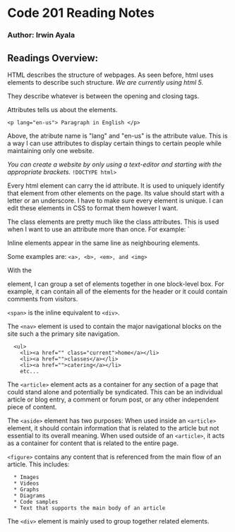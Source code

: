 # Code 201 Reading Notes
### **Author: Irwin Ayala**

## Readings Overview:

HTML describes the structure of webpages.  As seen before, html uses elements to describe such structure.  *We are currently using html 5.*

<Tags like this act like containers.>  They describe whatever is between the opening and closing tags. 

Attributes tells us about the elements.  

`<p lang="en-us"> Paragraph in English </p>`

Above, the atribute name is "lang" and "en-us" is the attribute value.  This is a way I can use attributes to display certain things to certain people while maintaining only one website.

*You can create a website by only using a text-editor and starting with the appropriate brackets.* `!DOCTYPE html>`

Every html element can carry the id attribute.  It is used to uniquely identify that element from other elements on the page.  Its value should start with a letter or an underscore.  I have to make sure every element is unique.  I can edit these elements in CSS to format them however I want.

The class elements are pretty much like the class attributes.  This is used when I want to use an attribute more than once.  For example: `<p class="important">

Inline elements appear in the same line as neighbouring elements.

Some examples are:
```<a>, <b>, <em>, and <img>```

With the <div> element, I can group a set of elements together in one block-level box.  For example, it can contain all of the elements for the header or it could contain comments from visitors.  

`<span>` is the inline equivalent to `<div>`.

The `<nav>` element is used to contain the major navigational blocks on the site such a the primary site navigation.

```<nav>
  <ul>
    <li><a href="" class="current">home</a></li> 
    <li><a href="">classes</a></li>
    <li><a href="">catering</a></li>
    etc...
```
  
The `<article>` element acts as a container for any section of a page that could stand alone and potentially be syndicated.  This can be an individual article or blog entry, a comment or forum post, or any other independent piece of content.

The `<aside>` element has two purposes:  When used inside an `<article>` element, it should contain information that is related to the article but not essential to its overall meaning.  When used outside of an `<article>`, it acts as a container for content that is related to the entire page.

`<figure>` contains any content that is referenced from the main flow of an article.  This includes:

      * Images
      * Videos
      * Graphs
      * Diagrams
      * Code samples
      * Text that supports the main body of an article

The `<div>` element is mainly used to group together related elements.  

